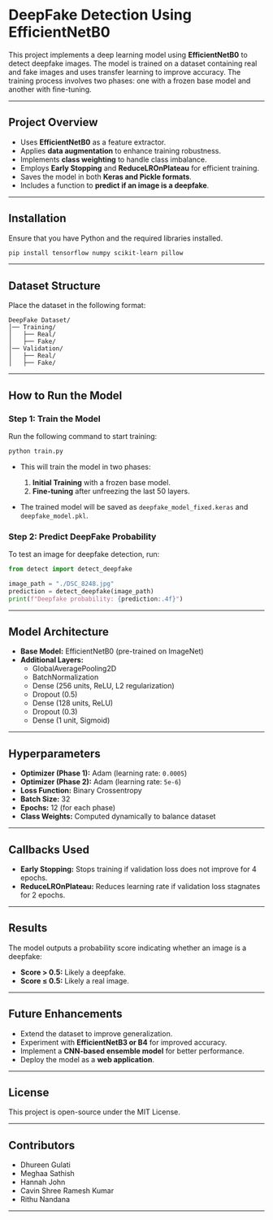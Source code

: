 # DeepFake Detection Using EfficientNetB0

This project implements a deep learning model using **EfficientNetB0** to detect deepfake images. The model is trained on a dataset containing real and fake images and uses transfer learning to improve accuracy. The training process involves two phases: one with a frozen base model and another with fine-tuning.

---

## **Project Overview**

- Uses **EfficientNetB0** as a feature extractor.
- Applies **data augmentation** to enhance training robustness.
- Implements **class weighting** to handle class imbalance.
- Employs **Early Stopping** and **ReduceLROnPlateau** for efficient training.
- Saves the model in both **Keras and Pickle formats**.
- Includes a function to **predict if an image is a deepfake**.

---

## **Installation**

Ensure that you have Python and the required libraries installed.

```bash
pip install tensorflow numpy scikit-learn pillow
```

---

## **Dataset Structure**

Place the dataset in the following format:

```
DeepFake Dataset/
│── Training/
│   ├── Real/
│   ├── Fake/
│── Validation/
│   ├── Real/
│   ├── Fake/
```

---

## **How to Run the Model**

### **Step 1: Train the Model**

Run the following command to start training:

```bash
python train.py
```

- This will train the model in two phases:

  1. **Initial Training** with a frozen base model.
  2. **Fine-tuning** after unfreezing the last 50 layers.

- The trained model will be saved as `deepfake_model_fixed.keras` and `deepfake_model.pkl`.

### **Step 2: Predict DeepFake Probability**

To test an image for deepfake detection, run:

```python
from detect import detect_deepfake

image_path = "./DSC_8248.jpg"
prediction = detect_deepfake(image_path)
print(f"Deepfake probability: {prediction:.4f}")
```

---

## **Model Architecture**

- **Base Model:** EfficientNetB0 (pre-trained on ImageNet)
- **Additional Layers:**
  - GlobalAveragePooling2D
  - BatchNormalization
  - Dense (256 units, ReLU, L2 regularization)
  - Dropout (0.5)
  - Dense (128 units, ReLU)
  - Dropout (0.3)
  - Dense (1 unit, Sigmoid)

---

## **Hyperparameters**

- **Optimizer (Phase 1):** Adam (learning rate: `0.0005`)
- **Optimizer (Phase 2):** Adam (learning rate: `5e-6`)
- **Loss Function:** Binary Crossentropy
- **Batch Size:** 32
- **Epochs:** 12 (for each phase)
- **Class Weights:** Computed dynamically to balance dataset

---

## **Callbacks Used**

- **Early Stopping:** Stops training if validation loss does not improve for 4 epochs.
- **ReduceLROnPlateau:** Reduces learning rate if validation loss stagnates for 2 epochs.

---

## **Results**

The model outputs a probability score indicating whether an image is a deepfake:

- **Score > 0.5:** Likely a deepfake.
- **Score ≤ 0.5:** Likely a real image.

---

## **Future Enhancements**

- Extend the dataset to improve generalization.
- Experiment with **EfficientNetB3 or B4** for improved accuracy.
- Implement a **CNN-based ensemble model** for better performance.
- Deploy the model as a **web application**.

---

## **License**

This project is open-source under the MIT License.

---

## **Contributors**

- Dhureen Gulati
- Meghaa Sathish
- Hannah John
- Cavin Shree Ramesh Kumar
- Rithu Nandana

---


